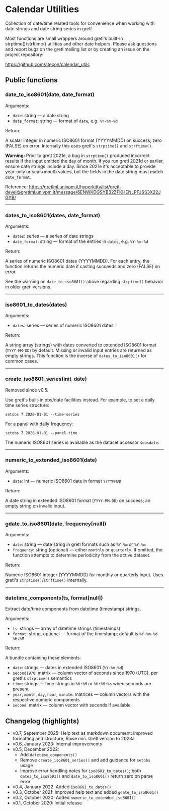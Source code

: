 # Calendar Utilities

Collection of date/time related tools for convenience when working with date strings and date string series in gretl.

Most functions are small wrappers around gretl's built-in strptime()/strftime() utilities and other date helpers. Please ask questions and report bugs on the gretl mailing list or by creating an issue on the project repository:

https://github.com/atecon/calendar_utils

## Public functions

### date_to_iso8601(date, date_format)

Arguments:

- `date`: string — a date string
- `date_format`: string — format of `date`, e.g. `%Y-%m-%d`

Return:

A scalar integer in numeric ISO8601 format (YYYYMMDD) on success; zero (FALSE) on error. Internally this uses gretl's `strptime()` and `strftime()`.

**Warning:** Prior to gretl 2021e, a bug in `strptime()` produced incorrect results if the input omitted the day of month. If you run gretl 2021d or earlier, ensure date strings include a day. Since 2021e it's acceptable to provide year-only or year+month values, but the fields in the date string must match `date_format`.

Reference:
https://gretlml.univpm.it/hyperkitty/list/gretl-devel@gretlml.univpm.it/message/6ENWKDGSYB32ZFKHENLPFJSS3X22JGYB/

---

### dates_to_iso8601(dates, date_format)

Arguments:

- `dates`: series — a series of date strings
- `date_format`: string — format of the entries in `dates`, e.g. `%Y-%m-%d`

Return:

A series of numeric ISO8601 dates (YYYYMMDD). For each entry, the function returns the numeric date if casting succeeds and zero (FALSE) on error.

See the warning on `date_to_iso8601()` above regarding `strptime()` behavior in older gretl versions.

---

### iso8601_to_dates(dates)

Arguments:

- `dates`: series — series of numeric ISO8601 dates

Return:

A string array (strings) with dates converted to extended ISO8601 format (`YYYY-MM-DD`) by default. Missing or invalid input entries are returned as empty strings. This function is the inverse of `dates_to_iso8601()` for common cases.

---

### create_iso8601_series(init_date)

Removed since v0.5.

Use gretl's built-in obs/date facilities instead. For example, to set a daily time series structure:

```
setobs 7 2020-01-01 --time-series
```

For a panel with daily frequency:

```
setobs 7 2020-01-01 --panel-time
```

The numeric ISO8601 series is available as the dataset accessor `$obsdate`.

---

### numeric_to_extended_iso8601(date)

Arguments:

- `date`: int — numeric ISO8601 date in format `YYYYMMDD`

Return:

A date string in extended ISO8601 format (`YYYY-MM-DD`) on success; an empty string on invalid input.

---

### gdate_to_iso8601(date, frequency[null])

Arguments:

- `date`: string — date string in gretl formats such as `%Y:%m` or `%Y.%m`
- `frequency`: string (optional) — either `monthly` or `quarterly`. If omitted, the function attempts to determine periodicity from the active dataset.

Return:

Numeric ISO8601 integer (YYYYMMDD) for monthly or quarterly input. Uses gretl's `strptime()`/`strftime()` internally.

---

### datetime_components(ts, format[null])

Extract date/time components from datetime (timestamp) strings.

Arguments:

- `ts`: strings — array of datetime strings (timestamps)
- `format`: string, optional — format of the timestamp; default is `%Y-%m-%d %H:%M`

Return:

A bundle containing these elements:

- `date`: strings — dates in extended ISO8601 (`%Y-%m-%d`)
- `second1970`: matrix — column vector of seconds since 1970 (UTC), per gretl's `strptime()` semantics
- `time`: strings — time strings in `%H:%M` or `%H:%M:%s` when seconds are present
- `year`, `month`, `day`, `hour`, `minute`: matrices — column vectors with the respective numeric components
- `second`: matrix — column vector with seconds if available


## Changelog (highlights)

- v0.7, September 2025: Help text as markdown document: improved formatting and structure; Raise min. Gretl version to 2023a
- v0.6, January 2023: Internal improvements
- v0.5, December 2022:
  - Add `datetime_components()`
  - Remove `create_iso8601_series()` and add guidance for `setobs` usage
  - Improve error handling notes for `iso8601_to_dates()`; both `dates_to_iso8601()` and `date_to_iso8601()` return zero on parse error
- v0.4, January 2022: Added `iso8601_to_dates()`
- v0.3, October 2021: Improved help text and added `gdate_to_iso8601()`
- v0.2, October 2020: Added `numeric_to_extended_iso8601()`
- v0.1, October 2020: Initial release
